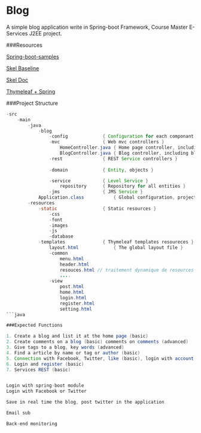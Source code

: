 Blog
====
A simple blog application write in Spring-boot Framework, Course Master E-Services J2EE project.

###Resources

[Spring-boot-samples](https://github.com/spring-projects/spring-boot/tree/1.1.x/spring-boot-samples)

[Skel Baseline](http://getskel.com/downloads/skel-baseline/#elements)

[Skel Doc](http://getskel.com/docs)

[Thymeleaf + Spring](http://www.thymeleaf.org/doc/thymeleafspring.html#spring-based-template-resolution)

###Project Structure

```java
-src
	-main
		-java
			-blog
				-config				{ Configuration for each componant in blog application }
				-mvc				{ Web mvc controllers }
					HomeController.java	{ Home page controller, including listing blogs }
					BlogController.java	{ Blog controller, including blogs CRUD operation }
				-rest				{ REST Service controllers }
						
				-domain 			{ Entity, objects }

				-service			{ Level Service }
					repository 		{ Repository for all entities }
				-jms 				{ JMS Service }
			Application.class 			{ Global configuration, project open class }
		-resources
			-static					{ Static resources }
				-css
				-font
				-images
				-js
				-database
			-templates				{ Thymeleaf templates resoureces }
				layout.html 			{ The global layout file }
				-common
					menu.html
					header.html
					resouces.html // traitement dynamique de resources statique
					....
				-view
					post.html
					home.html
					login.html
					register.html
					setting.html
```java

###Expected Functions

1. Create a blog and list it at the home page (basic)
2. Create comments on a blog (basic) comments on comments (advanced)
3. Give tags to a blog, key words (advanced)
4. Find a article by name or tag or author (basic)
5. Connection with Facebook, Twitter, like (basic), login with account (basic), post tweet or news (advanced)
6. Login and register (basic)
7. Services REST (basic)


Login with spring-boot module
Login with Facebook or Twitter

Save in real time the blog, post twitter in the application

Email sub

Back-end monitoring



